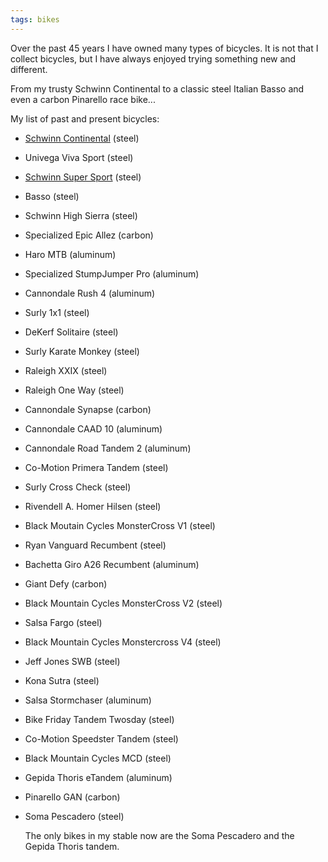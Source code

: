 ```yaml
---
tags: bikes
---
```


Over the past 45 years I have owned many types of bicycles. It is not that I collect bicycles, but I have always enjoyed trying something new and different.

From my trusty Schwinn Continental to a classic steel Italian Basso and even a carbon Pinarello race bike...

My list of past and present bicycles:

- [Schwinn Continental](https://bikehistory.org/bikes/continental/#1973-continental) (steel)
- Univega Viva Sport (steel)
- [Schwinn Super Sport](https://bikehistory.org/bikes/sport/#1984-sport) (steel)
- Basso (steel)
- Schwinn High Sierra (steel)
- Specialized Epic Allez (carbon)
- Haro MTB (aluminum)
- Specialized StumpJumper Pro (aluminum)
- Cannondale Rush 4 (aluminum)
- Surly 1x1 (steel)
- DeKerf Solitaire (steel)
- Surly Karate Monkey (steel)
- Raleigh XXIX (steel)
- Raleigh One Way (steel)
- Cannondale Synapse (carbon)
- Cannondale CAAD 10 (aluminum)
- Cannondale Road Tandem 2 (aluminum)
- Co-Motion Primera Tandem (steel)
- Surly Cross Check (steel)
- Rivendell A. Homer Hilsen (steel)
- Black Moutain Cycles MonsterCross V1 (steel)
- Ryan Vanguard Recumbent (steel)
- Bachetta Giro A26 Recumbent (aluminum)
- Giant Defy (carbon)
- Black Mountain Cycles MonsterCross V2 (steel)
- Salsa Fargo (steel)
- Black Mountain Cycles Monstercross V4 (steel)
- Jeff Jones SWB (steel)
- Kona Sutra (steel)
- Salsa Stormchaser (aluminum)
- Bike Friday Tandem Twosday (steel)
- Co-Motion Speedster Tandem (steel)
- Black Mountain Cycles MCD (steel)
- Gepida Thoris eTandem (aluminum)
- Pinarello GAN (carbon)
- Soma Pescadero (steel)

  The only bikes in my stable now are the Soma Pescadero and the Gepida Thoris tandem.

